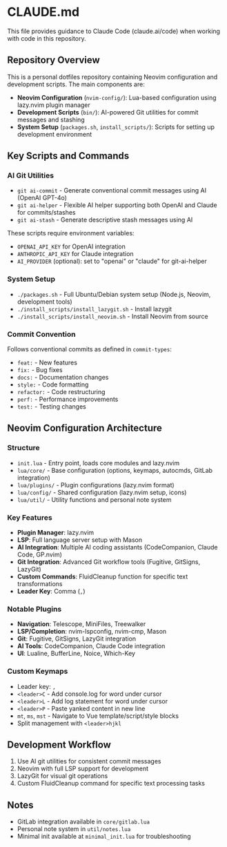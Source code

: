 # CLAUDE.md

This file provides guidance to Claude Code (claude.ai/code) when working with code in this repository.

## Repository Overview

This is a personal dotfiles repository containing Neovim configuration and development scripts. The main components are:

- **Neovim Configuration** (`nvim-config/`): Lua-based configuration using lazy.nvim plugin manager
- **Development Scripts** (`bin/`): AI-powered Git utilities for commit messages and stashing
- **System Setup** (`packages.sh`, `install_scripts/`): Scripts for setting up development environment

## Key Scripts and Commands

### AI Git Utilities
- `git ai-commit` - Generate conventional commit messages using AI (OpenAI GPT-4o)
- `git ai-helper` - Flexible AI helper supporting both OpenAI and Claude for commits/stashes
- `git ai-stash` - Generate descriptive stash messages using AI

These scripts require environment variables:
- `OPENAI_API_KEY` for OpenAI integration
- `ANTHROPIC_API_KEY` for Claude integration
- `AI_PROVIDER` (optional): set to "openai" or "claude" for git-ai-helper

### System Setup
- `./packages.sh` - Full Ubuntu/Debian system setup (Node.js, Neovim, development tools)
- `./install_scripts/install_lazygit.sh` - Install lazygit
- `./install_scripts/install_neovim.sh` - Install Neovim from source

### Commit Convention
Follows conventional commits as defined in `commit-types`:
- `feat:` - New features
- `fix:` - Bug fixes
- `docs:` - Documentation changes
- `style:` - Code formatting
- `refactor:` - Code restructuring
- `perf:` - Performance improvements
- `test:` - Testing changes

## Neovim Configuration Architecture

### Structure
- `init.lua` - Entry point, loads core modules and lazy.nvim
- `lua/core/` - Base configuration (options, keymaps, autocmds, GitLab integration)
- `lua/plugins/` - Plugin configurations (lazy.nvim format)
- `lua/config/` - Shared configuration (lazy.nvim setup, icons)
- `lua/util/` - Utility functions and personal note system

### Key Features
- **Plugin Manager**: lazy.nvim
- **LSP**: Full language server setup with Mason
- **AI Integration**: Multiple AI coding assistants (CodeCompanion, Claude Code, GP.nvim)
- **Git Integration**: Advanced Git workflow tools (Fugitive, GitSigns, LazyGit)
- **Custom Commands**: FluidCleanup function for specific text transformations
- **Leader Key**: Comma (`,`)

### Notable Plugins
- **Navigation**: Telescope, MiniFiles, Treewalker
- **LSP/Completion**: nvim-lspconfig, nvim-cmp, Mason
- **Git**: Fugitive, GitSigns, LazyGit integration
- **AI Tools**: CodeCompanion, Claude Code integration
- **UI**: Lualine, BufferLine, Noice, Which-Key

### Custom Keymaps
- Leader key: `,`
- `<leader>C` - Add console.log for word under cursor
- `<leader>L` - Add log statement for word under cursor  
- `<leader>P` - Paste yanked content in new line
- `mt`, `ms`, `mst` - Navigate to Vue template/script/style blocks
- Split management with `<leader>hjkl`

## Development Workflow

1. Use AI git utilities for consistent commit messages
2. Neovim with full LSP support for development
3. LazyGit for visual git operations
4. Custom FluidCleanup command for specific text processing tasks

## Notes
- GitLab integration available in `core/gitlab.lua`
- Personal note system in `util/notes.lua`
- Minimal init available at `minimal_init.lua` for troubleshooting